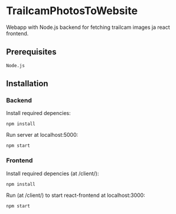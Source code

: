 # TrailcamPhotosToWebsite

Webapp with Node.js backend for fetching trailcam images ja react frontend.

## Prerequisites
```
Node.js 
```

## Installation

### Backend

Install required depencies:
```
npm install 
```

Run server at localhost:5000:
```
npm start 
```

### Frontend

Install required depencies (at /client/):
```
npm install
```

Run (at /client/) to start react-frontend at localhost:3000:
```
npm start 
```